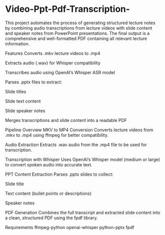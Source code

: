 # Video-Ppt-Pdf-Transcription-
This project automates the process of generating structured lecture notes by combining audio transcriptions from lecture videos with slide content and speaker notes from PowerPoint presentations. The final output is a comprehensive and well-formatted PDF containing all relevant lecture information.

Features
Converts .mkv lecture videos to .mp4

Extracts audio (.wav) for Whisper compatibility

Transcribes audio using OpenAI’s Whisper ASR model

Parses .pptx files to extract:

Slide titles

Slide text content

Slide speaker notes

Merges transcriptions and slide content into a readable PDF


Pipeline Overview
MKV to MP4 Conversion
Converts lecture videos from .mkv to .mp4 using ffmpeg for better compatibility.

Audio Extraction
Extracts .wav audio from the .mp4 file to be used for transcription.

Transcription with Whisper
Uses OpenAI’s Whisper model (medium or large) to convert spoken audio into accurate text.

PPT Content Extraction
Parses .pptx slides to collect:

Slide title

Text content (bullet points or descriptions)

Speaker notes

PDF Generation
Combines the full transcript and extracted slide content into a clean, structured PDF using the fpdf library.


Requirements
ffmpeg-python
openai-whisper
python-pptx
fpdf
